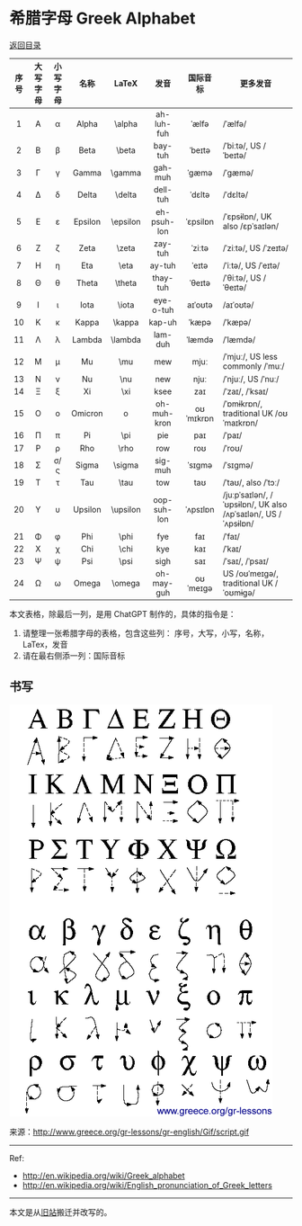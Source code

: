 # 希腊字母 Greek Alphabet

[返回目录](index.md)

|     序号    | 大写字母 | 小写字母 |   名称  |   LaTeX  |     发音    |  国际音标 |  更多发音                                                        |
|:-----------:|:--------:|:--------:|:-------:|:--------:|:-----------:|:---------:|------------------------------------------------------------------|
| 1           | Α        | α        | Alpha   | \alpha   | ah-luh-fuh  | ˈælfə     |  /ˈælfə/                                                         |
| 2           | Β        | β        | Beta    | \beta    | bay-tuh     | ˈbeɪtə    |  /ˈbiːtə/,   US /ˈbeɪtə/                                         |
| 3           | Γ        | γ        | Gamma   | \gamma   | gah-muh     | ˈɡæmə     |  /ˈɡæmə/                                                         |
| 4           | Δ        | δ        | Delta   | \delta   | dell-tuh    | ˈdɛltə    |  /ˈdɛltə/                                                        |
| 5           | Ε        | ε        | Epsilon | \epsilon | eh-psuh-lon | ˈɛpsilɒn  |  /ˈɛpsɨlɒn/,   UK also /ɛpˈsaɪlən/                               |
| 6           | Ζ        | ζ        | Zeta    | \zeta    | zay-tuh     | ˈziːtə    |  /ˈziːtə/,   US /ˈzeɪtə/                                         |
| 7           | Η        | η        | Eta     | \eta     | ay-tuh      | ˈeɪtə     |  /ˈiːtə/,   US /ˈeɪtə/                                           |
| 8           | Θ        | θ        | Theta   | \theta   | thay-tuh    | ˈθeɪtə    |  /ˈθiːtə/,   US /ˈθeɪtə/                                         |
| 9           | Ι        | ι        | Iota    | \iota    | eye-o-tuh   | aɪˈoʊtə   |  /aɪˈoʊtə/                                                       |
| 10          | Κ        | κ        | Kappa   | \kappa   | kap-uh      | ˈkæpə     |  /ˈkæpə/                                                         |
| 11          | Λ        | λ        | Lambda  | \lambda  | lam-duh     | ˈlæmdə    |  /ˈlæmdə/                                                        |
| 12          | Μ        | μ        | Mu      | \mu      | mew         | mjuː      |  /ˈmjuː/,   US less commonly /ˈmuː/                              |
| 13          | Ν        | ν        | Nu      | \nu      | new         | njuː      |  /ˈnjuː/,   US /ˈnuː/                                            |
| 14          | Ξ        | ξ        | Xi      | \xi      | ksee        | zaɪ       |  /ˈzaɪ/,   /ˈksaɪ/                                               |
| 15          | Ο        | ο        | Omicron | o        | oh-muh-kron | oʊˈmɪkrɒn |  /ˈɒmɨkrɒn/,   traditional UK /oʊˈmaɪkrɒn/                       |
| 16          | Π        | π        | Pi      | \pi      | pie         | paɪ       |  /ˈpaɪ/                                                          |
| 17          | Ρ        | ρ        | Rho     | \rho     | row         | roʊ       |  /ˈroʊ/                                                          |
| 18          | Σ        | σ/ς      | Sigma   | \sigma   | sig-muh     | ˈsɪɡmə    |  /ˈsɪɡmə/                                                        |
| 19          | Τ        | τ        | Tau     | \tau     | tow         | taʊ       |  /ˈtaʊ/,   also /ˈtɔː/                                           |
| 20          | Υ        | υ        | Upsilon | \upsilon | oop-suh-lon | ˈʌpsɪlɒn  |  /juːpˈsaɪlən/,   /ˈʊpsɨlɒn/, UK also /ʌpˈsaɪlən/, US /ˈʌpsɨlɒn/ |
| 21          | Φ        | φ        | Phi     | \phi     | fye         | faɪ       |  /ˈfaɪ/                                                          |
| 22          | Χ        | χ        | Chi     | \chi     | kye         | kaɪ       |  /ˈkaɪ/                                                          |
| 23          | Ψ        | ψ        | Psi     | \psi     | sigh        | saɪ       |  /ˈsaɪ/,   /ˈpsaɪ/                                               |
| 24          | Ω        | ω        | Omega   | \omega   | oh-may-guh  | oʊˈmeɪɡə  |  US   /oʊˈmeɪɡə/, traditional UK /ˈoʊmɨɡə/                       |

本文表格，除最后一列，是用 ChatGPT 制作的，具体的指令是：

1. 请整理一张希腊字母的表格，包含这些列： 序号，大写，小写，名称，LaTex，发音
2. 请在最右侧添一列：国际音标

## 书写

![](images/greek_script.gif)

来源：<http://www.greece.org/gr-lessons/gr-english/Gif/script.gif>

---

Ref:

- <http://en.wikipedia.org/wiki/Greek_alphabet>
- <http://en.wikipedia.org/wiki/English_pronunciation_of_Greek_letters>

---

本文是从[旧站](https://sites.google.com/site/iridiumsite/Home/others/mathematics/greek-alphabet)搬迁并改写的。